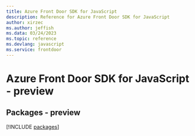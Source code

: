 ```yaml
---
title: Azure Front Door SDK for JavaScript
description: Reference for Azure Front Door SDK for JavaScript
author: xirzec
ms.author: jeffish
ms.data: 03/24/2023
ms.topic: reference
ms.devlang: javascript
ms.service: frontdoor
---
```

# Azure Front Door SDK for JavaScript - preview
## Packages - preview
[!INCLUDE [packages](front-door-index.md)]